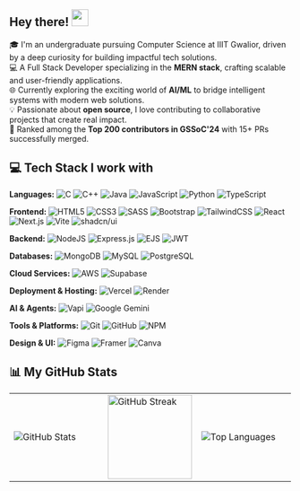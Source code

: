## Hey there! <img src="https://raw.githubusercontent.com/MartinHeinz/MartinHeinz/master/wave.gif" width="30px">

🎓 I'm an undergraduate pursuing Computer Science at IIIT Gwalior, driven by a deep curiosity for building impactful tech solutions. <br/>
💻 A Full Stack Developer specializing in the **MERN stack**, crafting scalable and user-friendly applications. <br/>
🌐 Currently exploring the exciting world of **AI/ML** to bridge intelligent systems with modern web solutions. <br/>
💡 Passionate about **open source**, I love contributing to collaborative projects that create real impact. <br/>
🚀 Ranked among the **Top 200 contributors in GSSoC'24** with 15+ PRs successfully merged. <br/>


## 💻 Tech Stack I work with

**Languages:**  ![C](https://img.shields.io/badge/-C-00599C?style=flat-square&logo=c&logoColor=white)  ![C++](https://img.shields.io/badge/-C++-00599C?style=flat-square&logo=c%2B%2B&logoColor=white)  ![Java](https://img.shields.io/badge/-Java-ED8B00?style=flat-square&logo=openjdk&logoColor=white)  ![JavaScript](https://img.shields.io/badge/-JavaScript-323330?style=flat-square&logo=javascript&logoColor=F7DF1E)  ![Python](https://img.shields.io/badge/-Python-3670A0?style=flat-square&logo=python&logoColor=ffdd54)  ![TypeScript](https://img.shields.io/badge/-TypeScript-007ACC?style=flat-square&logo=typescript&logoColor=white)  

**Frontend:**  ![HTML5](https://img.shields.io/badge/-HTML5-E34F26?style=flat-square&logo=html5&logoColor=white)  ![CSS3](https://img.shields.io/badge/-CSS3-1572B6?style=flat-square&logo=css3&logoColor=white)  ![SASS](https://img.shields.io/badge/-SASS-hotpink?style=flat-square&logo=sass&logoColor=white)  ![Bootstrap](https://img.shields.io/badge/-Bootstrap-8511FA?style=flat-square&logo=bootstrap&logoColor=white)  ![TailwindCSS](https://img.shields.io/badge/-Tailwind-38B2AC?style=flat-square&logo=tailwind-css&logoColor=white)  ![React](https://img.shields.io/badge/-React-20232a?style=flat-square&logo=react&logoColor=61DAFB)  ![Next.js](https://img.shields.io/badge/-Next.js-black?style=flat-square&logo=next.js&logoColor=white)  ![Vite](https://img.shields.io/badge/-Vite-646CFF?style=flat-square&logo=vite&logoColor=white)  ![shadcn/ui](https://img.shields.io/badge/-shadcn%2Fui-000000?style=flat-square&logo=shadcnui&logoColor=white)  

**Backend:**  ![NodeJS](https://img.shields.io/badge/-Node.js-6DA55F?style=flat-square&logo=node.js&logoColor=white)  ![Express.js](https://img.shields.io/badge/-Express.js-404d59?style=flat-square&logo=express&logoColor=61DAFB)  ![EJS](https://img.shields.io/badge/-EJS-B4CA65?style=flat-square&logo=ejs&logoColor=black)  ![JWT](https://img.shields.io/badge/-JWT-000000?style=flat-square&logo=JSON%20web%20tokens&logoColor=white)  

**Databases:**  ![MongoDB](https://img.shields.io/badge/-MongoDB-4ea94b?style=flat-square&logo=mongodb&logoColor=white)  ![MySQL](https://img.shields.io/badge/-MySQL-4479A1?style=flat-square&logo=mysql&logoColor=white)  ![PostgreSQL](https://img.shields.io/badge/-PostgreSQL-316192?style=flat-square&logo=postgresql&logoColor=white)  

**Cloud Services:**  ![AWS](https://img.shields.io/badge/-AWS-FF9900?style=flat-square&logo=amazon-aws&logoColor=white)  ![Supabase](https://img.shields.io/badge/-Supabase-3ECF8E?style=flat-square&logo=supabase&logoColor=white)  

**Deployment & Hosting:**  ![Vercel](https://img.shields.io/badge/-Vercel-000000?style=flat-square&logo=vercel&logoColor=white)  ![Render](https://img.shields.io/badge/-Render-46E3B7?style=flat-square&logo=render&logoColor=white)  

**AI & Agents:**  ![Vapi](https://img.shields.io/badge/-Vapi-4F46E5?style=flat-square&logo=v&logoColor=white)  ![Google Gemini](https://img.shields.io/badge/-Gemini-4285F4?style=flat-square&logo=google&logoColor=white)  

**Tools & Platforms:**  ![Git](https://img.shields.io/badge/-Git-F05033?style=flat-square&logo=git&logoColor=white)  ![GitHub](https://img.shields.io/badge/-GitHub-121011?style=flat-square&logo=github&logoColor=white)  ![NPM](https://img.shields.io/badge/-NPM-CB3837?style=flat-square&logo=npm&logoColor=white)  

**Design & UI:**  ![Figma](https://img.shields.io/badge/-Figma-F24E1E?style=flat-square&logo=figma&logoColor=white)  ![Framer](https://img.shields.io/badge/-Framer-000000?style=flat-square&logo=framer&logoColor=blue)  ![Canva](https://img.shields.io/badge/-Canva-00C4CC?style=flat-square&logo=Canva&logoColor=white)  



## 📊 My GitHub Stats

<div align="left">

<table>
<tr>
<td width="33%">

<img src="https://github-readme-stats.vercel.app/api?username=Madhuri36&theme=github_dark&hide_border=true&include_all_commits=true&count_private=false&show_icons=false&bg_color=0D1117&title_color=58A6FF&text_color=C9D1D9&icon_color=58A6FF" alt="GitHub Stats" />

</td>
<td width="33%">

<img src="https://github-readme-streak-stats.herokuapp.com/?user=Madhuri36&theme=github-dark&hide_border=true&background=0D1117&ring=58A6FF&fire=FF4500&currStreakLabel=58A6FF" height="150" alt="GitHub Streak" />

</td>
<td width="33%">


<img src="https://github-readme-stats.vercel.app/api/top-langs/?username=Madhuri36&theme=github_dark&hide_border=true&include_all_commits=true&count_private=false&layout=compact&bg_color=0D1117&title_color=58A6FF&text_color=C9D1D9" alt="Top Languages" />

</td>
</tr>
</table>

</div>

